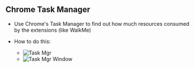 ## Chrome Task Manager

- Use Chrome's Task Manager to find out how much resources consumed by the extensions (like WalkMe)

- How to do this:
     - ![Task Mgr](img/task-mgr-1.png) 
     - ![Task Mgr Window](img/task-mgr-2.png)



